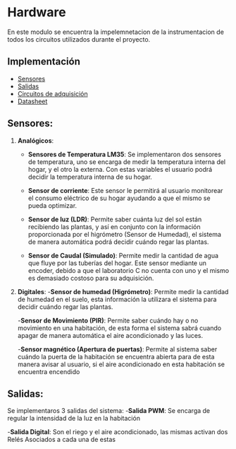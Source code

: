 # Hardware

En este modulo se encuentra la impelemnetacion de la instrumentacion de todos los circuitos utilizados durante el proyecto.

## Implementación 
- [Sensores](#sensores) 
- [Salidas](#salidas)
- [Circuitos de adquisición](#circuitos-de-adquisición) 
- [Datasheet](#datasheet) 

## Sensores: 
  1. **Analógicos**:
      - **Sensores de Temperatura LM35**: Se implementaron dos sensores de temperatura, uno se encarga de medir la temperatura  interna del hogar, y el otro la externa. Con estas variables el usuario podrá decidir la temperatura interna de su hogar.            

      - **Sensor de corriente**: Este sensor le permitirá al usuario monitorear el consumo eléctrico de su hogar ayudando a que el mismo se pueda optimizar. 

      - **Sensor de luz (LDR)**: Permite saber cuánta luz del sol están recibiendo las plantas, y así en conjunto con la información proporcionada por el higrómetro (Sensor de Humedad), el sistema de manera automática podrá decidir cuándo regar las plantas.     
  
      - **Sensor de Caudal (Simulado)**: Permite medir la cantidad de agua que fluye por las tuberías del hogar. Este sensor mediante un encoder, debido a  que el laboratorio C no cuenta con uno y el mismo es demasiado costoso para su adquisición.
      
  2. **Digitales**:
      -**Sensor de humedad (Higrómetro)**: Permite medir la cantidad de humedad en el suelo, esta información la utilizara el sistema para decidir cuándo regar las plantas.
      
      -**Sensor de Movimiento (PIR)**: Permite saber cuándo hay o no movimiento en una habitación, de esta forma el sistema sabrá cuando apagar de manera automática el aire acondicionado y las luces.
      
      -**Sensor magnético (Apertura de puertas)**: Permite al sistema saber cuándo la puerta de la habitación se encuentra abierta para de esta manera avisar al usuario, si el aire acondicionado en esta habitación se encuentra encendido 

## Salidas:
  Se implementaros 3 salidas del sistema:
  -**Salida  PWM**: Se encarga de regular la intensidad de la luz en la habitación 
  
  -**Salida Digital**: Son el riego y el aire acondicionado, las mismas activan dos Relés Asociados a cada una de estas 
